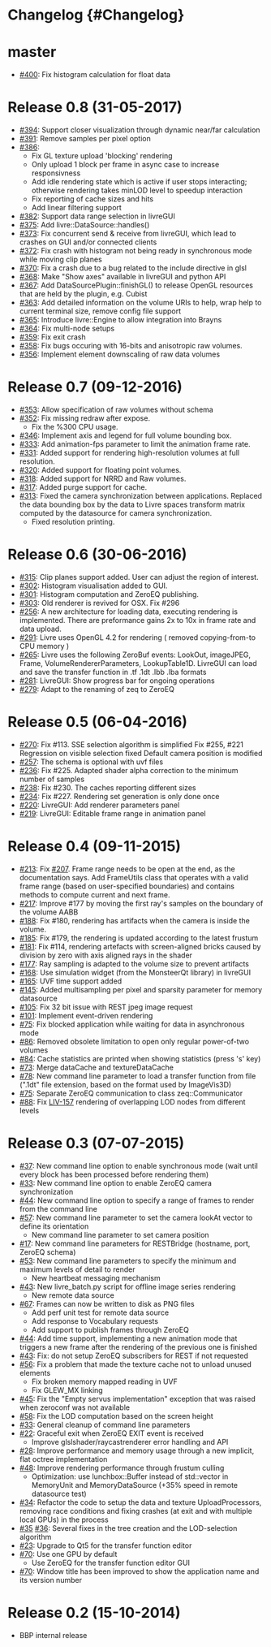 Changelog {#Changelog}
=========

# master

* [#400](https://github.com/BlueBrain/Livre/pull/400):
  Fix histogram calculation for float data

# Release 0.8 (31-05-2017)

* [#394](https://github.com/BlueBrain/Livre/pull/394):
  Support closer visualization through dynamic near/far calculation
* [#391](https://github.com/BlueBrain/Livre/pull/391):
  Remove samples per pixel option
* [#386](https://github.com/BlueBrain/Livre/pull/386):
  * Fix GL texture upload 'blocking' rendering
  * Only upload 1 block per frame in async case to increase responsivness
  * Add idle rendering state which is active if user stops interacting;
    otherwise rendering takes minLOD level to speedup interaction
  * Fix reporting of cache sizes and hits
  * Add linear filtering support
* [#382](https://github.com/BlueBrain/Livre/pull/382):
  Support data range selection in livreGUI
* [#375](https://github.com/BlueBrain/Livre/pull/375):
  Add livre::DataSource::handles()
* [#373](https://github.com/BlueBrain/Livre/pull/373):
  Fix concurrent send & receive from livreGUI, which lead to crashes on GUI
  and/or connected clients
* [#372](https://github.com/BlueBrain/Livre/pull/372):
  Fix crash with histogram not being ready in synchronous mode while moving clip
  planes
* [#370](https://github.com/BlueBrain/Livre/pull/370):
  Fix a crash due to a bug related to the include directive in glsl
* [#368](https://github.com/BlueBrain/Livre/pull/368):
  Make "Show axes" available in livreGUI and python API
* [#367](https://github.com/BlueBrain/Livre/pull/367):
  Add DataSourcePlugin::finishGL() to release OpenGL resources that are held
  by the plugin, e.g. Cubist
* [#363](https://github.com/BlueBrain/Livre/pull/363):
  Add detailed information on the volume URIs to help, wrap help to
  current terminal size, remove config file support
* [#365](https://github.com/BlueBrain/Livre/pull/365):
  Introduce livre::Engine to allow integration into Brayns
* [#364](https://github.com/BlueBrain/Livre/pull/364):
  Fix multi-node setups
* [#359](https://github.com/BlueBrain/Livre/pull/359):
  Fix exit crash
* [#358](https://github.com/BlueBrain/Livre/pull/358):
  Fix bugs occuring with 16-bits and anisotropic raw volumes.
* [#356](https://github.com/BlueBrain/Livre/pull/356):
  Implement element downscaling of raw data volumes

# Release 0.7 (09-12-2016)

* [#353](https://github.com/BlueBrain/Livre/pull/353):
  Allow specification of raw volumes without schema
* [#352](https://github.com/BlueBrain/Livre/pull/352):
  Fix missing redraw after expose.
  * Fix the %300 CPU usage.
* [#346](https://github.com/BlueBrain/Livre/pull/346):
  Implement axis and legend for full volume bounding box.
* [#333](https://github.com/BlueBrain/Livre/pull/333):
  Add animation-fps parameter to limit the animation frame rate.
* [#331](https://github.com/BlueBrain/Livre/pull/331):
  Added support for rendering high-resolution volumes at full resolution.
* [#320](https://github.com/BlueBrain/Livre/pull/3):
  Added support for floating point volumes.
* [#318](https://github.com/BlueBrain/Livre/pull/318):
  Added support for NRRD and Raw volumes.
* [#317](https://github.com/BlueBrain/Livre/pull/317):
  Added purge support for cache.
* [#313](https://github.com/BlueBrain/Livre/pull/313):
  Fixed the camera synchronization between applications.
  Replaced the data bounding box by the data to Livre spaces
  transform matrix computed by the datasource for camera
  synchronization.
  * Fixed resolution printing.

# Release 0.6 (30-06-2016)

* [#315](https://github.com/BlueBrain/Livre/pull/315):
  Clip planes support added. User can adjust the region
  of interest.
* [#302](https://github.com/BlueBrain/Livre/pull/302):
  Histogram visualisation added to GUI.
* [#301](https://github.com/BlueBrain/Livre/pull/301):
  Histogram computation and ZeroEQ publishing.
* [#303](https://github.com/BlueBrain/Livre/pull/303):
  Old renderer is revived for OSX. Fix #296
* [#256](https://github.com/BlueBrain/Livre/pull/256):
  A new architecture for loading data, executing rendering
  is implemented. There are preformance gains 2x to 10x
  in frame rate and data upload.
* [#291](https://github.com/BlueBrain/Livre/pull/291):
  Livre uses OpenGL 4.2 for rendering ( removed copying-from-to
  CPU memory )
* [#265](https://github.com/BlueBrain/Livre/pull/265):
  Livre uses the following ZeroBuf events: LookOut, imageJPEG, Frame,
  VolumeRendererParameters, LookupTable1D. LivreGUI can load and save
  the transfer function in .tf .1dt .lbb .lba formats
* [#281](https://github.com/BlueBrain/Livre/pull/281):
  LivreGUI: Show progress bar for ongoing operations
* [#279](https://github.com/BlueBrain/Livre/pull/279):
  Adapt to the renaming of zeq to ZeroEQ

# Release 0.5 (06-04-2016)

* [#270](https://github.com/BlueBrain/Livre/pull/270):
  Fix #113. SSE selection algorithm is simplified
  Fix #255, #221 Regression on visible selection fixed
  Default camera position is modified
* [#257](https://github.com/BlueBrain/Livre/pull/257):
  The schema is optional with uvf files
* [#236](https://github.com/BlueBrain/Livre/pull/236):
  Fix #225. Adapted shader alpha correction to the minimum number of samples
* [#238](https://github.com/BlueBrain/Livre/pull/238):
  Fix #230. The caches reporting different sizes
* [#234](https://github.com/BlueBrain/Livre/pull/234):
  Fix #227. Rendering set generation is only done once
* [#220](https://github.com/BlueBrain/Livre/pull/220):
  LivreGUI: Add renderer parameters panel
* [#219](https://github.com/BlueBrain/Livre/pull/219):
  LivreGUI: Editable frame range in animation panel

# Release 0.4 (09-11-2015)

* [#213](https://github.com/BlueBrain/Livre/pull/213):
  Fix [#207](https://github.com/BlueBrain/Livre/issues/207).
  Frame range needs to be open at the end, as the documentation says.
  Add FrameUtils class that operates with a valid frame range (based on
  user-specified boundaries) and contains methods to compute current and
  next frame.
* [#217](https://github.com/BlueBrain/Livre/pull/217):
  Improve #177 by moving the first ray's samples on the boundary of the volume
  AABB
* [#188](https://github.com/BlueBrain/Livre/pull/188):
  Fix #180, rendering has artifacts when the camera is inside
  the volume.
* [#185](https://github.com/BlueBrain/Livre/pull/185):
  Fix #179, the rendering is updated according to the
  latest frustum
* [#181](https://github.com/BlueBrain/Livre/pull/181):
  Fix #114, rendering artefacts with screen-aligned bricks caused by
  division by zero with axis aligned rays in the shader
* [#177](https://github.com/BlueBrain/Livre/pull/176):
  Ray sampling is adapted to the volume size to prevent
  artifacts
* [#168](https://github.com/BlueBrain/Livre/pull/168):
  Use simulation widget (from the MonsteerQt library) in livreGUI
* [#165](https://github.com/BlueBrain/Livre/pull/165):
  UVF time support added
* [#145](https://github.com/BlueBrain/Livre/pull/145):
  Added multisampling per pixel and sparsity parameter for memory datasource
* [#105](https://github.com/BlueBrain/Livre/pull/105):
  Fix 32 bit issue with REST jpeg image request
* [#101](https://github.com/BlueBrain/Livre/pull/101):
  Implement event-driven rendering
* [#75](https://github.com/BlueBrain/Livre/issues/73):
  Fix blocked application while waiting for data in asynchronous mode
* [#86](https://github.com/BlueBrain/Livre/pull/86):
  Removed obsolete limitation to open only regular power-of-two volumes
* [#84](https://github.com/BlueBrain/Livre/pull/84):
  Cache statistics are printed when showing statistics (press 's' key)
* [#73](https://github.com/BlueBrain/Livre/issues/73):
  Merge dataCache and textureDataCache
* [#78](https://github.com/BlueBrain/Livre/pull/78):
  New command line parameter to load a transfer function from file (".1dt" file
  extension, based on the format used by ImageVis3D)
* [#75](https://github.com/BlueBrain/Livre/pull/75):
  Separate ZeroEQ communication to class zeq::Communicator
* [#88](https://github.com/BlueBrain/Livre/pull/88):
  Fix [LIV-157](https://bbpteam.epfl.ch/project/issues/browse/LIV-157)
  rendering of overlapping LOD nodes from different levels

# Release 0.3 (07-07-2015)

* [#37](https://github.com/BlueBrain/Livre/pull/37):
  New command line option to enable synchronous mode (wait until every block has
  been processed before rendering them)
* [#33](https://github.com/BlueBrain/Livre/pull/33):
  New command line option to enable ZeroEQ camera synchronization
* [#44](https://github.com/BlueBrain/Livre/pull/44):
  New command line option to specify a range of frames to render from the
  command line
* [#57](https://github.com/BlueBrain/Livre/pull/57):
  New command line parameter to set the camera lookAt vector to define its
  orientation
  * New command line parameter to set camera position
* [#17](https://github.com/BlueBrain/Livre/pull/17):
  New command line parameters for RESTBridge (hostname, port, ZeroEQ schema)
* [#53](https://github.com/BlueBrain/Livre/pull/53):
  New command line parameters to specify the minimum and maximum levels of
  detail to render
  * New heartbeat messaging mechanism
* [#43](https://github.com/BlueBrain/Livre/pull/43):
  New livre_batch.py script for offline image series rendering
  * New remote data source
* [#67](https://github.com/BlueBrain/Livre/pull/67):
  Frames can now be written to disk as PNG files
  * Add perf unit test for remote data source
  * Add response to Vocabulary requests
  * Add support to publish frames through ZeroEQ
* [#44](https://github.com/BlueBrain/Livre/pull/44):
  Add time support, implementing a new animation mode that triggers a new frame
  after the rendering of the previous one is finished
* [#43](https://github.com/BlueBrain/Livre/pull/43):
  Fix: do not setup ZeroEQ subscribers for REST if not requested
* [#56](https://github.com/BlueBrain/Livre/pull/56):
  Fix a problem that made the texture cache not to unload unused elements
  * Fix broken memory mapped reading in UVF
  * Fix GLEW_MX linking
* [#45](https://github.com/BlueBrain/Livre/pull/45):
  Fix the "Empty servus implementation" exception that was raised when zeroconf
  was not available
* [#58](https://github.com/BlueBrain/Livre/pull/58):
  Fix the LOD computation based on the screen height
* [#33](https://github.com/BlueBrain/Livre/pull/33):
  General cleanup of command line parameters
* [#22](https://github.com/BlueBrain/Livre/pull/22):
  Graceful exit when ZeroEQ EXIT event is received
  * Improve glslshader/raycastrenderer error handling and API
* [#28](https://github.com/BlueBrain/Livre/pull/28):
  Improve performance and memory usage through a new implicit, flat octree
  implementation
* [#48](https://github.com/BlueBrain/Livre/pull/48):
  Improve rendering performance through frustum culling
  * Optimization: use lunchbox::Buffer instead of std::vector in MemoryUnit and
    MemoryDataSource (+35% speed in remote datasource test)
* [#34](https://github.com/BlueBrain/Livre/pull/34):
  Refactor the code to setup the data and texture UploadProcessors, removing
  race conditions and fixing crashes (at exit and with multiple local GPUs) in
  the process
* [#35](https://github.com/BlueBrain/Livre/pull/35)
  [#36](https://github.com/BlueBrain/Livre/pull/36):
  Several fixes in the tree creation and the LOD-selection algorithm
* [#23](https://github.com/BlueBrain/Livre/pull/23):
  Upgrade to Qt5 for the transfer function editor
* [#70](https://github.com/BlueBrain/Livre/pull/70):
  Use one GPU by default
  * Use ZeroEQ for the transfer function editor GUI
* [#70](https://github.com/BlueBrain/Livre/pull/70):
  Window title has been improved to show the application name and its version
  number

# Release 0.2 (15-10-2014)

* BBP internal release
